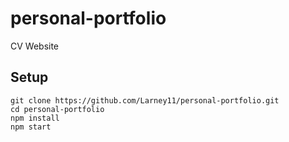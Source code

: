 # personal-portfolio
CV Website

## Setup
    git clone https://github.com/Larney11/personal-portfolio.git
    cd personal-portfolio
    npm install
    npm start


